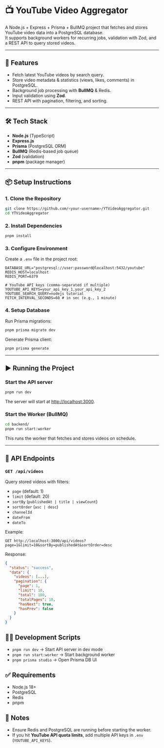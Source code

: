 
# 📺 YouTube Video Aggregator

A Node.js + Express + Prisma + BullMQ project that fetches and stores YouTube video data into a PostgreSQL database.  
It supports background workers for recurring jobs, validation with Zod, and a REST API to query stored videos.

---

## 🚀 Features
- Fetch latest YouTube videos by search query.
- Store video metadata & statistics (views, likes, comments) in PostgreSQL.
- Background job processing with **BullMQ** & Redis.
- Input validation using **Zod**.
- REST API with pagination, filtering, and sorting.

---

## 🛠️ Tech Stack
- **Node.js** (TypeScript)
- **Express.js**
- **Prisma** (PostgreSQL ORM)
- **BullMQ** (Redis-based job queue)
- **Zod** (validation)
- **pnpm** (package manager)

---

## 📦 Setup Instructions

### 1. Clone the Repository
```bash
git clone https://github.com/<your-username>/YTVideoAggregator.git
cd YTVideoAggregator
````

### 2. Install Dependencies

```bash
pnpm install
```

### 3. Configure Environment

Create a `.env` file in the project root:

```env
DATABASE_URL="postgresql://user:password@localhost:5432/youtube"
REDIS_HOST=localhost
REDIS_PORT=6379

# YouTube API keys (comma-separated if multiple)
YOUTUBE_API_KEYS=your_api_key_1,your_api_key_2
YOUTUBE_SEARCH_QUERY=nodejs tutorial
FETCH_INTERVAL_SECONDS=60 # in sec (e.g., 1 minute)
```

### 4. Setup Database

Run Prisma migrations:

```bash
pnpm prisma migrate dev
```

Generate Prisma client:

```bash
pnpm prisma generate
```

---

## ▶️ Running the Project

### Start the API server

```bash
pnpm run dev
```

The server will start at [http://localhost:3000](http://localhost:3000).

### Start the Worker (BullMQ)

```bash
cd backend/
pnpm run start:worker
```

This runs the worker that fetches and stores videos on schedule.

---

## 📡 API Endpoints

### `GET /api/videos`

Query stored videos with filters:

* `page` (default: 1)
* `limit` (default: 20)
* `sortBy` (`publishedAt | title | viewCount`)
* `sortOrder` (`asc | desc`)
* `channelId`
* `dateFrom`
* `dateTo`

Example:

```http
GET http://localhost:3000/api/videos?page=1&limit=10&sortBy=publishedAt&sortOrder=desc
```

Response:

```json
{
  "status": "success",
  "data": {
    "videos": [...],
    "pagination": {
      "page": 1,
      "limit": 10,
      "total": 100,
      "totalPages": 10,
      "hasNext": true,
      "hasPrev": false
    }
  }
}
```


## 🧑‍💻 Development Scripts

* `pnpm run dev` → Start API server in dev mode
* `pnpm run start:worker` → Start background worker
* `pnpm prisma studio` → Open Prisma DB UI


## ✅ Requirements

* Node.js 18+
* PostgreSQL
* Redis
* pnpm


## 📌 Notes

* Ensure Redis and PostgreSQL are running before starting the worker.
* If you hit **YouTube API quota limits**, add multiple API keys in `.env` (`YOUTUBE_API_KEYS`).

